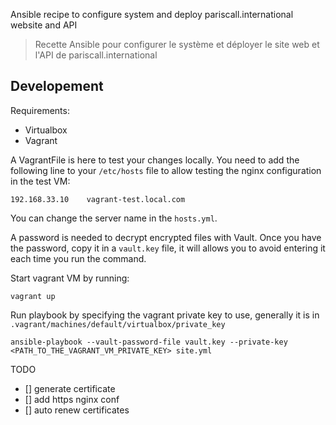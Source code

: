 
Ansible recipe to configure system and deploy pariscall.international website and API

> Recette Ansible pour configurer le système et déployer le site web et l'API de pariscall.international

## Developement

Requirements:
- Virtualbox
- Vagrant

A VagrantFile is here to test your changes locally.
You need to add the following line to your `/etc/hosts` file to allow testing the nginx configuration in the test VM:
```
192.168.33.10    vagrant-test.local.com
```
You can change the server name in the `hosts.yml`.

A password is needed to decrypt encrypted files with Vault. Once you have the password, copy it in a `vault.key` file, it will allows you to avoid entering it each time you run the command.

Start vagrant VM by running:

```
vagrant up
```

Run playbook by specifying the vagrant private key to use, generally it is in `.vagrant/machines/default/virtualbox/private_key`

```
ansible-playbook --vault-password-file vault.key --private-key <PATH_TO_THE_VAGRANT_VM_PRIVATE_KEY> site.yml
```

TODO
- [] generate certificate
- [] add https nginx conf
- [] auto renew certificates

